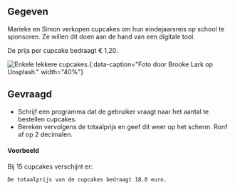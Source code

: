 ## Gegeven
Marieke en Simon verkopen cupcakes om hun eindejaarsreis op school te sponsoren. Ze willen dit doen aan de hand van een digitale tool.

De prijs per cupcake bedraagt € 1,20.

![Enkele lekkere cupcakes.](media/brooke-lark.png "Enkele lekkere cupcakes."){:data-caption="Foto door Brooke Lark op Unsplash." width="40%"}

## Gevraagd
* Schrijf een programma dat de gebruiker vraagt naar het aantal te bestellen cupcakes.
* Bereken vervolgens de totaalprijs en geef dit weer op het scherm. Ronf af op 2 decimalen.

#### Voorbeeld
Bij 15 cupcakes verschijnt er:

```
De totaalprijs van de cupcakes bedraagt 18.0 euro.
```

